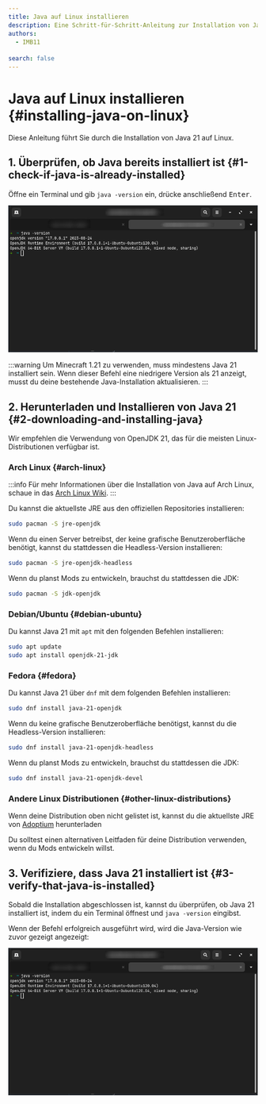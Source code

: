 ```yaml
---
title: Java auf Linux installieren
description: Eine Schritt-für-Schritt-Anleitung zur Installation von Java auf Linux.
authors:
  - IMB11

search: false
---
```


# Java auf Linux installieren {#installing-java-on-linux}

Diese Anleitung führt Sie durch die Installation von Java 21 auf Linux.

## 1. Überprüfen, ob Java bereits installiert ist {#1-check-if-java-is-already-installed}

Öffne ein Terminal und gib `java -version` ein, drücke anschließend <kbd>Enter</kbd>.

![Kommandozeile mit "java -version"](/assets/players/installing-java/linux-java-version.png)

:::warning
Um Minecraft 1.21 zu verwenden, muss mindestens Java 21 installiert sein. Wenn dieser Befehl eine niedrigere Version als 21 anzeigt, musst du deine bestehende Java-Installation aktualisieren.
:::

## 2. Herunterladen und Installieren von Java 21 {#2-downloading-and-installing-java}

Wir empfehlen die Verwendung von OpenJDK 21, das für die meisten Linux-Distributionen verfügbar ist.

### Arch Linux {#arch-linux}

:::info
Für mehr Informationen über die Installation von Java auf Arch Linux, schaue in das [Arch Linux Wiki](https://wiki.archlinux.org/title/Java).
:::

Du kannst die aktuellste JRE aus den offiziellen Repositories installieren:

```sh
sudo pacman -S jre-openjdk
```

Wenn du einen Server betreibst, der keine grafische Benutzeroberfläche benötigt, kannst du stattdessen die Headless-Version installieren:

```sh
sudo pacman -S jre-openjdk-headless
```

Wenn du planst Mods zu entwickeln, brauchst du stattdessen die JDK:

```sh
sudo pacman -S jdk-openjdk
```

### Debian/Ubuntu {#debian-ubuntu}

Du kannst Java 21 mit `apt` mit den folgenden Befehlen installieren:

```sh
sudo apt update
sudo apt install openjdk-21-jdk
```

### Fedora {#fedora}

Du kannst Java 21 über `dnf` mit dem folgenden Befehlen installieren:

```sh
sudo dnf install java-21-openjdk
```

Wenn du keine grafische Benutzeroberfläche benötigst, kannst du die Headless-Version installieren:

```sh
sudo dnf install java-21-openjdk-headless
```

Wenn du planst Mods zu entwickeln, brauchst du stattdessen die JDK:

```sh
sudo dnf install java-21-openjdk-devel
```

### Andere Linux Distributionen {#other-linux-distributions}

Wenn deine Distribution oben nicht gelistet ist, kannst du die aktuellste JRE von [Adoptium](https://adoptium.net/temurin/) herunterladen

Du solltest einen alternativen Leitfaden für deine Distribution verwenden, wenn du Mods entwickeln willst.

## 3. Verifiziere, dass Java 21 installiert ist {#3-verify-that-java-is-installed}

Sobald die Installation abgeschlossen ist, kannst du überprüfen, ob Java 21 installiert ist, indem du ein Terminal öffnest und `java -version` eingibst.

Wenn der Befehl erfolgreich ausgeführt wird, wird die Java-Version wie zuvor gezeigt angezeigt:

![Kommandozeile mit "java -version"](/assets/players/installing-java/linux-java-version.png)
